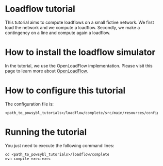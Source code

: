 # Loadflow tutorial
This tutorial aims to compute loadflows on a small fictive network. We first load the network and we compute a loadflow. Secondly, we make a contingency on a line and compute again a loadflow.  


# How to install the loadflow simulator  
In the tutorial, we use the OpenLoadFlow implementation. Please visit this page to learn more about [OpenLoadFlow](https://www.powsybl.org/pages/documentation/simulation/powerflow/openlf.html).

# How to configure this tutorial
The configuration file is:
```
<path_to_powsybl_tutorials>/loadflow/complete/src/main/resources/config.yml
```

# Running the tutorial
You just need to execute the following command lines:
```
cd <path_to_powsybl_tutorials>/loadflow/complete
mvn compile exec:exec
```
